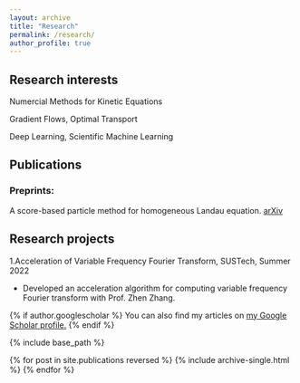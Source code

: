 ```yaml
---
layout: archive
title: "Research"
permalink: /research/
author_profile: true
---
```

## Research interests
Numercial Methods for Kinetic Equations

Gradient Flows, Optimal Transport

Deep Learning, Scientific Machine Learning


## Publications
### Preprints:
A score-based particle method for homogeneous Landau equation. [arXiv](https://arxiv.org/abs/2405.05187)

## Research projects
1.Acceleration of Variable Frequency Fourier Transform, SUSTech, Summer 2022 
- Developed an acceleration algorithm for computing variable frequency Fourier transform with Prof. Zhen Zhang. 



{% if author.googlescholar %}
  You can also find my articles on <u><a href="{{author.googlescholar}}">my Google Scholar profile</a>.</u>
{% endif %}

{% include base_path %}

{% for post in site.publications reversed %}
  {% include archive-single.html %}
{% endfor %}
